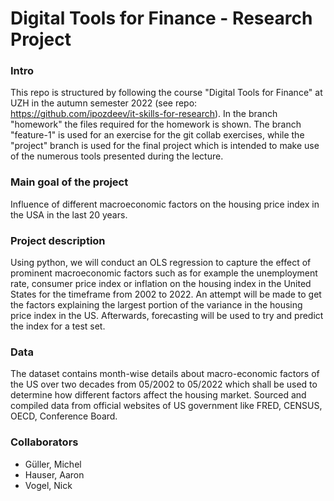 # Digital Tools for Finance - Research Project
### Intro
This repo is structured by following the course "Digital Tools for Finance" at UZH in the autumn semester 2022 (see repo: https://github.com/ipozdeev/it-skills-for-research). In the branch "homework" the files required for the homework is shown. The branch "feature-1" is used for an exercise for the git collab exercises, while the "project" branch is used for the final project which is intended to make use of the numerous tools presented during the lecture.

### Main goal of the project
Influence of different macroeconomic factors on the housing price index in the USA in the last 20 years.

### Project description
Using python, we will conduct an OLS regression to capture the effect of prominent macroeconomic factors such as for example the unemployment rate, consumer price index or inflation on the housing index in the United States for the timeframe from 2002 to 2022. An attempt will be made to get the factors explaining the largest portion of the variance in the housing price index in the US. Afterwards, forecasting will be used to try and predict the index for a test set.

### Data
The dataset contains month-wise details about macro-economic factors of the US over two decades from 05/2002 to 05/2022 which shall be used to determine how different factors affect the housing market.
Sourced and compiled data from official websites of US government like FRED, CENSUS, OECD, Conference Board.


### Collaborators
- Güller, Michel
- Hauser, Aaron
- Vogel, Nick
